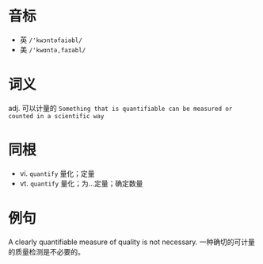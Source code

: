 # 音标

- 英 `/'kwɔntəfaiəbl/`
- 美 `/'kwɑntə,faɪəbl/`

# 词义

adj. 可以计量的
`Something that is quantifiable can be measured or counted in a scientific way`

# 同根

- vi. `quantify` 量化；定量
- vt. `quantify` 量化；为…定量；确定数量

# 例句

A clearly quantifiable measure of quality is not necessary.
一种确切的可计量的质量检测是不必要的。



